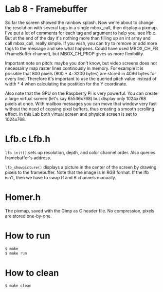 Lab 8 - Framebuffer
==========================
So far the screen showed the rainbow splash. Now we're about to change the resolution with several tags in a single mbox_call, then display a pixmap. I've put a lot of comments for each tag and argument to help you, see lfb.c. But at the end of the day it's nothing more than filling up an int array and call mbox_call, really simple. If you wish, you can try to remove or add more tags to the message and see what happens. Could have used MBOX_CH_FB (FrameBuffer channel), but MBOX_CH_PROP gives us more flexibility.

Important note on pitch: maybe you don't know, but video screens does not necessairly map raster lines continously in memory. For example it is possible that 800 pixels (800 * 4=3200 bytes) are stored in 4096 bytes for every line. Therefore it's important to use the queried pitch value instead of width * 4 when calculating the postition for the Y coordinate.

Also note that the GPU on the Raspberry Pi is very powerful. You can create a large virtual screen (let's say 65536x768) but display only 1024x768 pixels at once. With mailbox messages you can move that window very fast without the need of copying pixel buffers, thus creating a smooth scrolling effect. In this Lab both virtual screen and physical screen is set to 1024x768.

Lfb.c Lfb.h
==========================

```lfb_init()``` sets up resolution, depth, and color channel order. Also queries framebuffer's address.

```lfb_showpicture()``` displays a picture in the center of the screen by drawing pixels to the framebuffer. Note that the image is in RGB format. If the lfb isn't, then we have to swap R and B channels manually.

Homer.h
==========================
The pixmap, saved with the Gimp as C header file. No compression, pixels are stored one-by-one.

How to run
==========================
```sh
$ make
$ make run
```

How to clean
==========================
```sh
$ make clean
```
